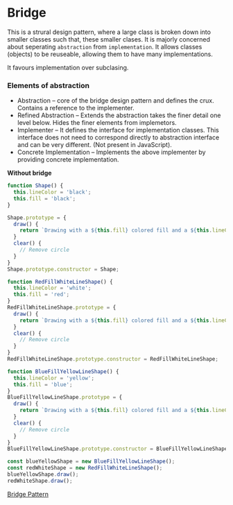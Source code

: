 # Bridge

This is a strural design pattern, where a large class is broken down into smaller classes such that, these smaller clases.
It is majorly concerned about seperating `abstraction` from `implementation`. It allows classes (objects) to be reuseable, allowing them to have many implementations.

It favours implementation over subclasing.

### Elements of abstraction
- Abstraction – core of the bridge design pattern and defines the crux. Contains a reference to the implementer.
- Refined Abstraction – Extends the abstraction takes the finer detail one level below. Hides the finer elements from implemetors.
- Implementer – It defines the interface for implementation classes. This interface does not need to correspond directly to abstraction interface and can be very different. (Not present in JavaScript).
- Concrete Implementation – Implements the above implementer by providing concrete implementation.

**Without bridge** 
```js
function Shape() {
  this.lineColor = 'black';
  this.fill = 'black';
}

Shape.prototype = {
  draw() {
    return `Drawing with a ${this.fill} colored fill and a ${this.lineColor} line color`
  }
  clear() {
    // Remove circle
  }
}
Shape.prototype.constructor = Shape;

function RedFillWhiteLineShape() {
  this.lineColor = 'white';
  this.fill = 'red';
}
RedFillWhiteLineShape.prototype = {
  draw() {
    return `Drawing with a ${this.fill} colored fill and a ${this.lineColor} line color`
  }
  clear() {
    // Remove circle
  }
}
RedFillWhiteLineShape.prototype.constructor = RedFillWhiteLineShape;

function BlueFillYellowLineShape() {
  this.lineColor = 'yellow';
  this.fill = 'blue';
}
BlueFillYellowLineShape.prototype = {
  draw() {
    return `Drawing with a ${this.fill} colored fill and a ${this.lineColor} line color`
  }
  clear() {
    // Remove circle
  }
}
BlueFillYellowLineShape.prototype.constructor = BlueFillYellowLineShape;

const blueYellowShape = new BlueFillYellowLineShape();
const redWhiteShape = new RedFillWhiteLineShape();
blueYellowShape.draw();
redWhiteShape.draw();
```
[Bridge Pattern](./index.js)